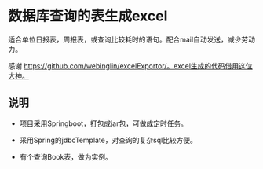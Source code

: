 # 数据库查询的表生成excel

适合单位日报表，周报表，或查询比较耗时的语句。配合mail自动发送，减少劳动力。

感谢 https://github.com/webinglin/excelExportor/。excel生成的代码借用这位大神。

## 说明

- 项目采用Springboot，打包成jar包，可做成定时任务。

- 采用Spring的jdbcTemplate，对查询的复杂sql比较方便。

- 有个查询Book表，做为实例。

  